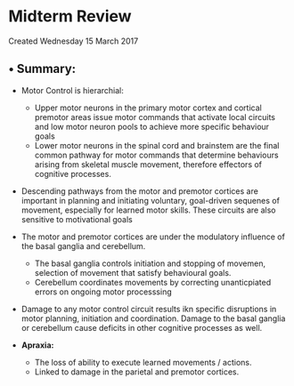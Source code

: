 # Midterm Review
Created Wednesday 15 March 2017

• Summary:
----------

* Motor Control is hierarchial:
	* Upper motor neurons in the primary motor cortex and cortical premotor areas issue motor commands that activate local circuits and low motor neuron pools to achieve more specific behaviour goals
	* Lower motor neurons in the spinal cord and brainstem are the final common pathway for motor commands that determine behaviours arising from skeletal muscle movement, therefore effectors of cognitive processes.
* Descending pathways from the motor and premotor cortices are important in planning and initiating voluntary, goal-driven sequenes of movement, especially for learned motor skills. These circuits are also sensitive to motivational goals
* The motor and premotor cortices are under the modulatory influence of the basal ganglia and cerebellum.
	* The basal ganglia controls initiation and stopping of movemen, selection of movement that satisfy behavioural goals.
	* Cerebellum coordinates movements by correcting unanticpiated errors on ongoing motor processsing
* Damage to any motor control circuit results ikn specific disruptions in motor planning, initiation and coordination. Damage to the basal ganglia or cerebellum cause deficits in other cognitive processes as well.



* **Apraxia:**
	* The loss of ability to execute learned movements / actions.
	* Linked to damage in the parietal and premotor cortices.


